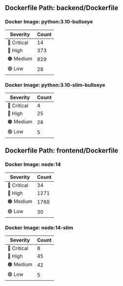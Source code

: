 ## Dockerfile Path: backend/Dockerfile

### Docker Image: python:3.10-bullseye
| Severity | Count |
|----------|-------|
| 🛑 Critical | 14 |
| 🔴 High | 373 |
| 🟠 Medium | 829 |
| 🟢 Low | 28 |

### Docker Image: python:3.10-slim-bullseye
| Severity | Count |
|----------|-------|
| 🛑 Critical | 4 |
| 🔴 High | 25 |
| 🟠 Medium | 28 |
| 🟢 Low | 5 |


## Dockerfile Path: frontend/Dockerfile

### Docker Image: node:14
| Severity | Count |
|----------|-------|
| 🛑 Critical | 34 |
| 🔴 High | 1271 |
| 🟠 Medium | 1768 |
| 🟢 Low | 30 |

### Docker Image: node:14-slim
| Severity | Count |
|----------|-------|
| 🛑 Critical | 8 |
| 🔴 High | 45 |
| 🟠 Medium | 42 |
| 🟢 Low | 5 |